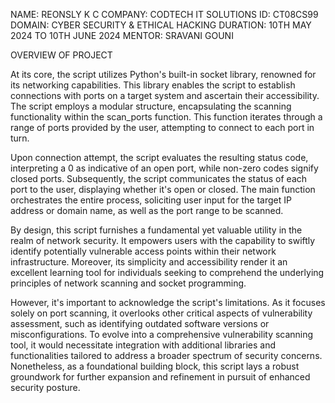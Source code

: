 NAME: REONSLY K C 
COMPANY: CODTECH IT SOLUTIONS 
ID: CT08CS99 
DOMAIN: CYBER SECURITY & ETHICAL HACKING 
DURATION: 10TH MAY 2024 TO 10TH JUNE 2024 
MENTOR: SRAVANI GOUNI 

OVERVIEW OF PROJECT 

At its core, the script utilizes Python's built-in socket library, renowned for its networking capabilities. This library enables the script to establish connections with ports on a target system and ascertain their accessibility. The script employs a modular structure, encapsulating the scanning functionality within the scan_ports function. This function iterates through a range of ports provided by the user, attempting to connect to each port in turn.

Upon connection attempt, the script evaluates the resulting status code, interpreting a 0 as indicative of an open port, while non-zero codes signify closed ports. Subsequently, the script communicates the status of each port to the user, displaying whether it's open or closed. The main function orchestrates the entire process, soliciting user input for the target IP address or domain name, as well as the port range to be scanned.

By design, this script furnishes a fundamental yet valuable utility in the realm of network security. It empowers users with the capability to swiftly identify potentially vulnerable access points within their network infrastructure. Moreover, its simplicity and accessibility render it an excellent learning tool for individuals seeking to comprehend the underlying principles of network scanning and socket programming.

However, it's important to acknowledge the script's limitations. As it focuses solely on port scanning, it overlooks other critical aspects of vulnerability assessment, such as identifying outdated software versions or misconfigurations. To evolve into a comprehensive vulnerability scanning tool, it would necessitate integration with additional libraries and functionalities tailored to address a broader spectrum of security concerns. Nonetheless, as a foundational building block, this script lays a robust groundwork for further expansion and refinement in pursuit of enhanced security posture.
